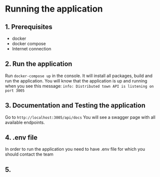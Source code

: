 # Running the application

## 1. Prerequisites

* docker
* docker compose
* Internet connection

## 2. Run the application

Run `docker-compose up` in the console. It will install all packages, build and run the application.
You will know that the application is up and running when you see this message:
`info: Distributed town API is listening on port 3005`

## 3. Documentation and Testing the application

Go to `http://localhost:3005/api/docs`
You will see a swagger page with all available endpoints.


## 4. .env file 
 
In order to run the application you need to have .env file for which you should contact the team 

## 5. 
